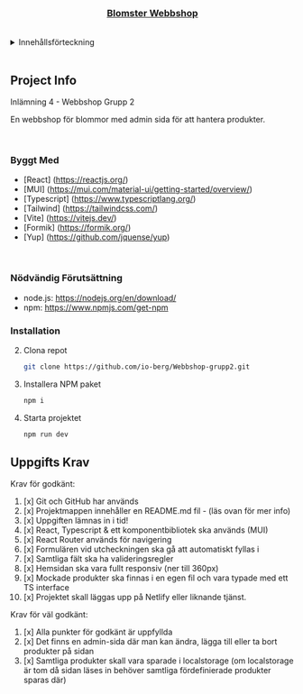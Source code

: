 <!-- PROJECT LOGO -->
<br />
<div align="center">
  <a href="https://github.com/io-berg/Webbshop-grupp2">
    <h3 align="center">Blomster Webbshop</h3>
  </a>
</div>
<br />

<!-- TABLE OF CONTENTS -->
<details>
  <summary>Innehållsförteckning</summary>
  <ol>
    <li>
      <a href="#project-info">Projekt Info</a>
      <ul>
        <li><a href="#byggt-med">Byggt med</a></li>
      </ul>
    </li>
    <li>
      <a href="#installation">Installation</a>
    </li>
    <li><a href="#uppgifts-krav">Uppgifts Krav</a></li>
  </ol>
</details>
<br />

<!-- ABOUT THE PROJECT -->

## Project Info

Inlämning 4 - Webbshop Grupp 2

En webbshop för blommor med admin sida för att hantera produkter.

<br/>

### Byggt Med

- [React] (https://reactjs.org/)
- [MUI] (https://mui.com/material-ui/getting-started/overview/)
- [Typescript] (https://www.typescriptlang.org/)
- [Tailwind] (https://tailwindcss.com/)
- [Vite] (https://vitejs.dev/)
- [Formik] (https://formik.org/)
- [Yup] (https://github.com/jquense/yup)

<br/>

<!-- GETTING STARTED -->

### Nödvändig Förutsättning

- node.js: https://nodejs.org/en/download/
- npm: https://www.npmjs.com/get-npm

### Installation

2. Clona repot
   ```sh
   git clone https://github.com/io-berg/Webbshop-grupp2.git
   ```
3. Installera NPM paket
   ```sh
   npm i
   ```
4. Starta projektet
   ```sh
   npm run dev
   ```

## Uppgifts Krav

Krav för godkänt:

1. [x] Git och GitHub har används
2. [x] Projektmappen innehåller en README.md fil - (läs ovan för mer info)
3. [x] Uppgiften lämnas in i tid!
4. [x] React, Typescript & ett komponentbibliotek ska används (MUI)
5. [x] React Router används för navigering
6. [x] Formulären vid utcheckningen ska gå att automatiskt fyllas i
7. [x] Samtliga fält ska ha valideringsregler
8. [x] Hemsidan ska vara fullt responsiv (ner till 360px)
9. [x] Mockade produkter ska finnas i en egen fil och vara typade med ett TS interface
10. [x] Projektet skall läggas upp på Netlify eller liknande tjänst.

Krav för väl godkänt:

1. [x] Alla punkter för godkänt är uppfyllda
2. [x] Det finns en admin-sida där man kan ändra, lägga till eller ta bort produkter på sidan
3. [x] Samtliga produkter skall vara sparade i localstorage (om localstorage är tom då sidan läses in behöver samtliga fördefinierade produkter sparas där)
